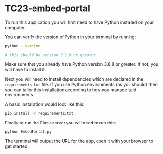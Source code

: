 # TC23-embed-portal

To run this application you will first need to have Python installed on your computer. 

You can verify the version of Python in your terminal by running:

```bash
python --version

# this should be version 3.8.8 or greater
```

Make sure that you already have Python version 3.8.8 or greater. If not, you will have to install it.

Next you will need to install dependencies which are declared in the `requirements.txt` file. If you use Python environments (as you should) then you can tailor this installation according to how you manage said environments.

A basic installation would look like this:

```bash
pip install -r requirements.txt
```

Finally to run the Flask server you will need to run this:

```bash
python EmbedPortal.py 
```

The terminal will output the URL for the app, open it with your browser to get started.
